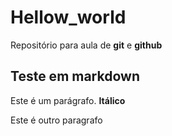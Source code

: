 # Hellow_world
Repositório para aula de **git** e **github**

## Teste em markdown

Este é um parágrafo. __Itálico__  

Este é outro paragrafo